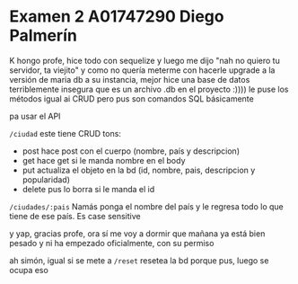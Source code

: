 # Examen 2 A01747290 Diego Palmerín

K hongo profe, hice todo con sequelize y luego me dijo "nah no quiero tu servidor, ta viejito" y como no quería meterme con hacerle upgrade a la versión de maria db a su instancia, mejor hice una base de datos terriblemente insegura que es un archivo .db en el proyecto :)))) le puse los métodos igual ai CRUD pero pus son comandos SQL básicamente


pa usar el API

`/ciudad`
este tiene CRUD tons:
* post hace post con el cuerpo (nombre, país y descripcion)
* get hace get si le manda nombre en el body
* put actualiza el objeto en la bd (id, nombre, pais, descripcion y popularidad)
* delete pus lo borra si le manda el id


`/ciudades/:pais`
Namás ponga el nombre del país y le regresa todo lo que tiene de ese país. Es case sensitive


y yap, gracias profe, ora sí me voy a dormir que mañana ya está bien pesado y ni ha empezado oficialmente, con su permiso


ah simón, igual si se mete a `/reset` resetea la bd porque pus, luego se ocupa eso
